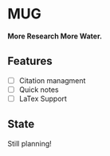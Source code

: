 # MUG

**More Research More Water.**

## Features
- [ ] Citation managment
- [ ] Quick notes
- [ ] LaTex Support

## State
Still planning!


